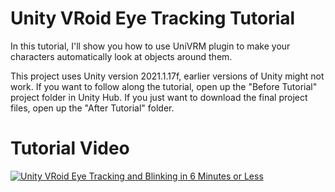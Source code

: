 # Unity VRoid Eye Tracking Tutorial
In this tutorial, I'll show you how to use UniVRM plugin to make your characters automatically look at objects around them.

This project uses Unity version 2021.1.17f, earlier versions of Unity might not work. If you want to follow along the tutorial, open up the "Before Tutorial" project folder in Unity Hub. If you just want to download the final project files, open up the "After Tutorial" folder.


# Tutorial Video
[![Unity VRoid Eye Tracking and Blinking in 6 Minutes or Less](https://i.imgur.com/8gnYGR9.png)](https://www.youtube.com/watch?v=RcgvLhKlmAg "Unity VRoid Eye Tracking and Blinking in 6 Minutes or Less")
